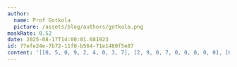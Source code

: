 ```yaml
---
author:
  name: Prof Gotkola
  picture: /assets/blog/authors/gotkola.png
maskRate: 0.52
date: 2025-08-17T14:00:01.681923
id: 77efe24e-7b72-11f0-b564-71e1480f5e87
content: '[[0, 5, 0, 9, 2, 4, 0, 3, 7], [2, 9, 0, 7, 0, 0, 0, 0, 0], [0, 0, 0, 0, 1, 0, 2, 0, 0], [0, 8, 0, 1, 3, 2, 9, 5, 6], [0, 1, 0, 0, 9, 0, 0, 0, 4], [9, 0, 2, 5, 0, 0, 8, 1, 0], [1, 0, 8, 0, 0, 0, 0, 0, 9], [0, 3, 0, 2, 0, 0, 1, 8, 0], [5, 7, 0, 0, 8, 1, 3, 0, 2]]'
---
```

